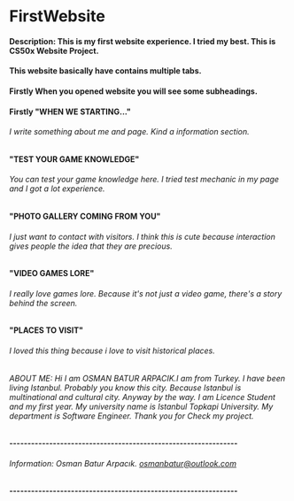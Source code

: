 # FirstWebsite
#### Description: This is my first website experience. I tried my best. This is CS50x Website Project.
#### This website basically have contains multiple tabs.
#### Firstly When you opened website you will see some subheadings.
#### Firstly "WHEN WE STARTING..."
###### I write something about me and page. Kind a information section.
#### "TEST YOUR GAME KNOWLEDGE"
###### You can test your game knowledge here. I tried test mechanic in my page and I got a lot experience.
#### "PHOTO GALLERY COMING FROM YOU"
###### I just want to contact with visitors. I think this is cute because interaction gives people the idea that they are precious.
#### "VIDEO GAMES LORE"
###### I really love games lore. Because it's not just a video game, there's a story behind the screen.
#### "PLACES TO VISIT"
###### I loved this thing because i love to visit historical places.
###### ABOUT ME: Hi I am OSMAN BATUR ARPACIK.I am from Turkey. I have been living Istanbul. Probably you know this city. Because Istanbul is multinational and cultural city. Anyway by the way. I am Licence Student and my first year. My university name is Istanbul Topkapi University. My department is Software Engineer. Thank you for Check my project.
#### ---------------------------------------------------------------
###### Information: Osman Batur Arpacık. osmanbatur@outlook.com
#### ---------------------------------------------------------------
